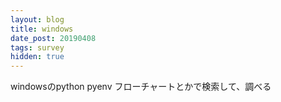 ```yaml
---
layout: blog
title: windows 
date_post: 20190408
tags: survey
hidden: true
---
```

windowsのpython pyenv フローチャートとかで検索して、調べる

